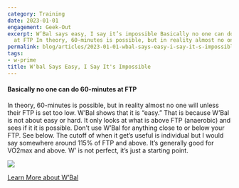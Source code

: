 ```yaml
---
category: Training
date: 2023-01-01
engagement: Geek-Out
excerpt: W’Bal says easy, I say it’s impossible Basically no one can do 60-minutes
  at FTP In theory, 60-minutes is possible, but in reality almost no one will...
permalink: blog/articles/2023-01-01-wbal-says-easy-i-say-it-s-impossible-ca703ed79fd1
tags:
- w-prime
title: W'bal Says Easy, I Say It's Impossible
---
```

#### Basically no one can do 60-minutes at FTP

In theory, 60-minutes is possible, but in reality almost no one will unless their FTP is set too low. W’Bal shows that it is “easy.” That is because W’Bal is not about easy or hard. It only looks at what is above FTP (anaerobic) and sees if it it is possible. Don’t use W’Bal for anything close to or below your FTP. See below. The cutoff of when it get’s useful is individual but I would say somewhere around 115% of FTP and above. It’s generally good for VO2max and above. W’ is not perfect, it’s just a starting point.

![](https://shared-web.s3.amazonaws.com/blog/images/2024-03-0l1ZxgYVbCRKGsNaD.jpg)

[Learn More about W’Bal](https://trainerday.com/designing-the-perfect-interval-workout/)
